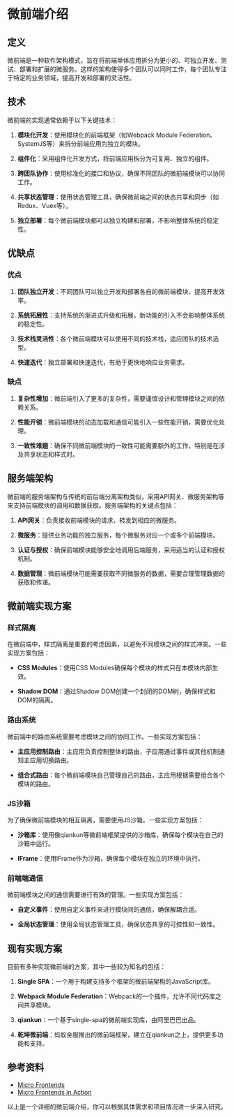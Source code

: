 # 微前端介绍

## 定义

微前端是一种软件架构模式，旨在将前端单体应用拆分为更小的、可独立开发、测试、部署和扩展的微服务。这样的架构使得多个团队可以同时工作，每个团队专注于特定的业务领域，提高开发和部署的灵活性。

## 技术

微前端的实现通常依赖于以下关键技术：

1. **模块化开发**：使用模块化的前端框架（如Webpack Module Federation、SystemJS等）来拆分前端应用为独立的模块。

2. **组件化**：采用组件化开发方式，将前端应用拆分为可复用、独立的组件。

3. **跨团队协作**：使用标准化的接口和协议，确保不同团队的微前端模块可以协同工作。

4. **共享状态管理**：使用状态管理工具，确保微前端之间的状态共享和同步（如Redux、Vuex等）。

5. **独立部署**：每个微前端模块都可以独立构建和部署，不影响整体系统的稳定性。

## 优缺点

### 优点

1. **团队独立开发**：不同团队可以独立开发和部署各自的微前端模块，提高开发效率。

2. **系统拓展性**：支持系统的渐进式升级和拓展，新功能的引入不会影响整体系统的稳定性。

3. **技术栈灵活性**：各个微前端模块可以使用不同的技术栈，适应团队的技术选型。

4. **快速迭代**：独立部署和快速迭代，有助于更快地响应业务需求。

### 缺点

1. **复杂性增加**：微前端引入了更多的复杂性，需要谨慎设计和管理模块之间的依赖关系。

2. **性能开销**：微前端模块的动态加载和通信可能引入一些性能开销，需要优化处理。

3. **一致性难题**：确保不同微前端模块的一致性可能需要额外的工作，特别是在涉及共享状态和样式时。

## 服务端架构

微前端的服务端架构与传统的前后端分离架构类似，采用API网关、微服务架构等来支持前端模块的调用和数据获取。服务端架构的关键点包括：

1. **API网关**：负责接收前端模块的请求，转发到相应的微服务。

2. **微服务**：提供业务功能的独立服务，每个微服务对应一个或多个前端模块。

3. **认证与授权**：确保前端模块能够安全地调用后端服务，采用适当的认证和授权机制。

4. **数据管理**：微前端模块可能需要获取不同微服务的数据，需要合理管理数据的获取和传递。

## 微前端实现方案

### 样式隔离

在微前端中，样式隔离是重要的考虑因素，以避免不同模块之间的样式冲突。一些实现方案包括：

- **CSS Modules**：使用CSS Modules确保每个模块的样式只在本模块内部生效。

- **Shadow DOM**：通过Shadow DOM创建一个封闭的DOM树，确保样式和DOM的隔离。

### 路由系统

微前端中的路由系统需要考虑模块之间的协同工作。一些实现方案包括：

- **主应用控制路由**：主应用负责控制整体的路由，子应用通过事件或其他机制通知主应用切换路由。

- **组合式路由**：每个微前端模块自己管理自己的路由，主应用根据需要组合各个模块的路由。

### JS沙箱

为了确保微前端模块的相互隔离，需要使用JS沙箱。一些实现方案包括：

- **沙箱库**：使用像qiankun等微前端框架提供的沙箱库，确保每个模块在自己的沙箱中运行。

- **IFrame**：使用IFrame作为沙箱，确保每个模块在独立的环境中执行。

### 前端端通信

微前端模块之间的通信需要进行有效的管理。一些实现方案包括：

- **自定义事件**：使用自定义事件来进行模块间的通信，确保解耦合适。

- **全局状态管理**：使用全局状态管理工具，确保状态共享的可控性和一致性。

## 现有实现方案

目前有多种实现微前端的方案，其中一些较为知名的包括：

1. **Single SPA**：一个用于构建支持多个框架的微前端架构的JavaScript库。

2. **Webpack Module Federation**：Webpack的一个插件，允许不同代码库之间共享模块。

3. **qiankun**：一个基于single-spa的微前端实现库，由阿里巴巴出品。

4. **乾坤微前端**：蚂蚁金服推出的微前端框架，建立在qiankun之上，提供更多功能和支持。

## 参考资料

- [Micro Frontends](https://micro-frontends.org/)
- [Micro Frontends in Action](https://www.manning.com/books/micro-frontends-in-action)

以上是一个详细的微前端介绍，你可以根据具体需求和项目情况进一步深入研究。
